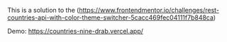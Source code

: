 This is a solution to the (https://www.frontendmentor.io/challenges/rest-countries-api-with-color-theme-switcher-5cacc469fec04111f7b848ca)

Demo: https://countries-nine-drab.vercel.app/
